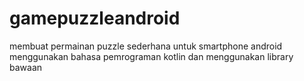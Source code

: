 # gamepuzzleandroid
membuat permainan puzzle sederhana untuk smartphone android menggunakan bahasa pemrograman kotlin dan menggunakan library bawaan
